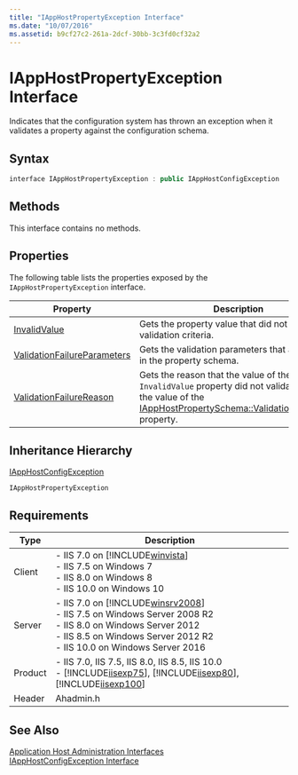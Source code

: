 ```yaml
---
title: "IAppHostPropertyException Interface"
ms.date: "10/07/2016"
ms.assetid: b9cf27c2-261a-2dcf-30bb-3c3fd0cf32a2
---
```

# IAppHostPropertyException Interface
Indicates that the configuration system has thrown an exception when it validates a property against the configuration schema.  
  
## Syntax  
  
```cpp  
interface IAppHostPropertyException : public IAppHostConfigException  
```  
  
## Methods  
 This interface contains no methods.  
  
## Properties  
 The following table lists the properties exposed by the `IAppHostPropertyException` interface.  
  
|Property|Description|  
|--------------|-----------------|  
|[InvalidValue](../../web-development-reference/native-code-api-reference/iapphostpropertyexception-invalidvalue-method.md)|Gets the property value that did not meet the validation criteria.|  
|[ValidationFailureParameters](../../web-development-reference/native-code-api-reference/iapphostpropertyexception-validationfailureparameters-property.md)|Gets the validation parameters that are defined in the property schema.|  
|[ValidationFailureReason](../../web-development-reference/native-code-api-reference/iapphostpropertyexception-validationfailurereason-property.md)|Gets the reason that the value of the `InvalidValue` property did not validate against the value of the [IAppHostPropertySchema::ValidationParameter](../../web-development-reference/native-code-api-reference/iapphostpropertyschema-validationparameter-property.md) property.|  
  
## Inheritance Hierarchy  
 [IAppHostConfigException](../../web-development-reference/native-code-api-reference/iapphostconfigexception-interface.md)  
  
 `IAppHostPropertyException`  
  
## Requirements  
  
|Type|Description|  
|----------|-----------------|  
|Client|-   IIS 7.0 on [!INCLUDE[winvista](../../wmi-provider/includes/winvista-md.md)]<br />-   IIS 7.5 on Windows 7<br />-   IIS 8.0 on Windows 8<br />-   IIS 10.0 on Windows 10|  
|Server|-   IIS 7.0 on [!INCLUDE[winsrv2008](../../wmi-provider/includes/winsrv2008-md.md)]<br />-   IIS 7.5 on Windows Server 2008 R2<br />-   IIS 8.0 on Windows Server 2012<br />-   IIS 8.5 on Windows Server 2012 R2<br />-   IIS 10.0 on Windows Server 2016|  
|Product|-   IIS 7.0, IIS 7.5, IIS 8.0, IIS 8.5, IIS 10.0<br />-   [!INCLUDE[iisexp75](../../web-development-reference/native-code-api-reference/includes/iisexp75-md.md)], [!INCLUDE[iisexp80](../../web-development-reference/native-code-api-reference/includes/iisexp80-md.md)], [!INCLUDE[iisexp100](../../web-development-reference/native-code-api-reference/includes/iisexp100-md.md)]|  
|Header|Ahadmin.h|  
  
## See Also  
 [Application Host Administration Interfaces](../../web-development-reference/native-code-api-reference/application-host-administration-interfaces.md)   
 [IAppHostConfigException Interface](../../web-development-reference/native-code-api-reference/iapphostconfigexception-interface.md)
